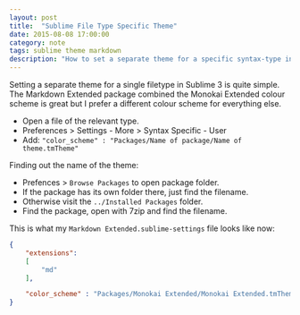 ```yaml
---
layout: post
title:  "Sublime File Type Specific Theme"
date: 2015-08-08 17:00:00
category: note
tags: sublime theme markdown
description: "How to set a separate theme for a specific syntax-type in Sublime 3."
---
```


Setting a separate theme for a single filetype in Sublime 3 is quite simple.
The Markdown Extended package combined the Monokai Extended colour scheme is great but I prefer a different colour scheme for everything else.

  * Open a file of the relevant type.
  * Preferences > Settings - More > Syntax Specific - User
  * Add: `"color_scheme" : "Packages/Name of package/Name of theme.tmTheme"`

Finding out the name of the theme:

 * Prefences > `Browse Packages` to open package folder.
 * If the package has its own folder there, just find the filename.
 * Otherwise visit the `../Installed Packages` folder.
 * Find the package, open with 7zip and find the filename.

This is what my `Markdown Extended.sublime-settings` file looks like now:

``` json
{
    "extensions":
    [
        "md"
    ],

    "color_scheme" : "Packages/Monokai Extended/Monokai Extended.tmTheme"
}
```

